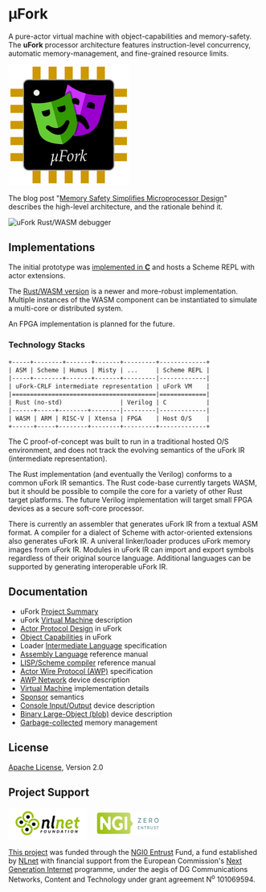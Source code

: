 # μFork

A pure-actor virtual machine with object-capabilities and memory-safety.
The **uFork** processor architecture features
instruction-level concurrency,
automatic memory-management,
and fine-grained resource limits.

![μFork logo](ufork-wasm/www/ufork_logo.svg)

The blog post
"[Memory Safety Simplifies Microprocessor Design](http://www.dalnefre.com/wp/2022/08/memory-safety-simplifies-microprocessor-design/)"
describes the high-level architecture,
and the rationale behind it.

![uFork Rust/WASM debugger](screenshot20230410.png)

## Implementations

The initial prototype
was [implemented in **C**](https://github.com/organix/ufork-c)
and hosts a Scheme REPL with actor extensions.

The [Rust/WASM version](vm/wasm/README.md)
is a newer and more-robust implementation.
Multiple instances of the WASM component
can be instantiated to simulate a multi-core
or distributed system.

An FPGA implementation is planned for the future.

### Technology Stacks

```
+-----+--------+-------+-------+---------+-------------+
| ASM | Scheme | Humus | Misty | ...     | Scheme REPL |
|-----+--------+-------+-------+---------|-------------|
| uFork-CRLF intermediate representation | uFork VM    |
|========================================|=============|
| Rust (no-std)                | Verilog | C           |
|------+-----+--------+--------|---------|-------------|
| WASM | ARM | RISC-V | Xtensa | FPGA    | Host O/S    |
+------+-----+--------+--------+---------+-------------+
```

The C proof-of-concept was built to run
in a traditional hosted O/S environment,
and does not track the evolving semantics
of the uFork IR (intermediate representation).

The Rust implementation (and eventually the Verilog)
conforms to a common uFork IR semantics.
The Rust code-base currently targets WASM,
but it should be possible to compile the core
for a variety of other Rust target platforms.
The future Verilog implementation
will target small FPGA devices
as a secure soft-core processor.

There is currently an assembler
that generates uFork IR
from a textual ASM format.
A compiler for a dialect of Scheme
with actor-oriented extensions
also generates uFork IR.
A univeral linker/loader
produces uFork memory images
from uFork IR.
Modules in uFork IR
can import and export symbols
regardless of their original source language.
Additional languages can be supported
by generating interoperable uFork IR.

## Documentation

  * uFork [Project Summary](docs/summary.md)
  * uFork [Virtual Machine](docs/ufork.md) description
  * [Actor Protocol Design](docs/proto.md) in uFork
  * [Object Capabilities](docs/ocaps.md) in uFork
  * Loader [Intermediate Language](docs/ir.md) specification
  * [Assembly Language](docs/asm.md) reference manual
  * [LISP/Scheme compiler](docs/scheme.md) reference manual
  * [Actor Wire Protocol (AWP)](docs/awp.md) specification
  * [AWP Network](docs/awp_device.md) device description
  * [Virtual Machine](docs/vm.md) implementation details
  * [Sponsor](docs/sponsor.md) semantics
  * [Console Input/Output](docs/io_dev.md) device description
  * [Binary Large-Object (blob)](docs/blob_dev.md) device description
  * [Garbage-collected](docs/gc.md) memory management

## License

[Apache License](LICENSE), Version 2.0

## Project Support

<img src="NLnet_banner.png" alt="Logo NLnet: abstract logo of four people seen from above" width="128" height="48" style="padding: 1ex 1em; background: #FFF;" />
<img src="NGI0Entrust_tag.svg" alt="Logo NGI Zero: letterlogo shaped like a tag" width="128" height="48" style="padding: 1ex 1em; background: inherit;" />

[This project](https://nlnet.nl/project/uFork/)
was funded through the [NGI0 Entrust](https://nlnet.nl/entrust) Fund,
a fund established by [NLnet](https://nlnet.nl/) with financial support from
the European Commission's [Next Generation Internet](https://ngi.eu/) programme,
under the aegis of DG Communications Networks,
Content and Technology under grant agreement N<sup>o</sup> 101069594.
